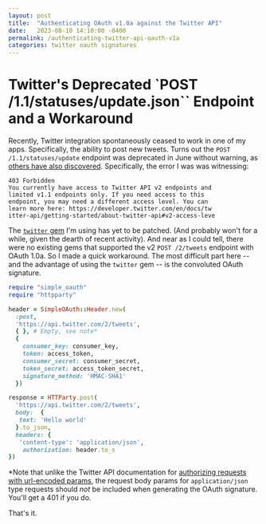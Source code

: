 ```yaml
---
layout: post
title:  "Authenticating OAuth v1.0a against the Twitter API"
date:   2023-08-10 14:10:00 -0400
permalink: /authenticating-twitter-api-oauth-v1a
categories: twitter oauth signatures
---
```


# Twitter's Deprecated `POST /1.1/statuses/update.json`` Endpoint and a Workaround

Recently, Twitter integration spontaneously ceased to work in one of my apps.  Specifically, the ability to post new tweets.  Turns out the `POST /1.1/statuses/update` endpoint was deprecated in June without warning, as [others have also discovered](https://stackoverflow.com/questions/76352378/why-does-twitter-api-return-the-error-if-you-need-access-to-this-endpoint-you).  Specifically, the error I was was witnessing:

```
403 Forbidden
You currently have access to Twitter API v2 endpoints and 
limited v1.1 endpoints only. If you need access to this 
endpoint, you may need a different access level. You can 
learn more here: https://developer.twitter.com/en/docs/tw
itter-api/getting-started/about-twitter-api#v2-access-leve
```

The [`twitter` gem](https://github.com/sferik/twitter) I'm using has yet to be patched. (And probably won't for a while, given the dearth of recent activity).  And near as I could tell, there were no existing gems that supported the v2 `POST /2/tweets` endpoint with OAuth 1.0a.  So I made a quick workaround.  The most difficult part here -- and the advantage of using the `twitter` gem -- is the convoluted OAuth signature.  

```ruby
require "simple_oauth"
require "httpparty"

header = SimpleOAuth::Header.new(
  :post, 
  'https://api.twitter.com/2/tweets',
  { }, # Empty, see note*
  { 
    consumer_key: consumer_key, 
    token: access_token, 
    consumer_secret: consumer_secret, 
    token_secret: access_token_secret,
    signature_method: 'HMAC-SHA1'
  })

response = HTTParty.post(
  'https://api.twitter.com/2/tweets',
  body:  { 
   text: 'Hello world'
  }.to_json, 
  headers: {
   'content-type': 'application/json',
    authorization: header.to_s
})

```

*Note that unlike the Twitter API documentation for [authorizing requests with url-encoded params](https://developer.twitter.com/en/docs/authentication/oauth-1-0a/authorizing-a-request), the request body params for `application/json` type requests should _not_ be included when generating the OAuth signature.  You'll get a 401 if you do.

That's it.